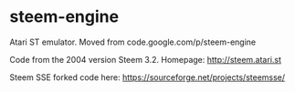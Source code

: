 # steem-engine
Atari ST emulator.  Moved from code.google.com/p/steem-engine

Code from the 2004 version Steem 3.2.  Homepage: http://steem.atari.st

Steem SSE forked code here: https://sourceforge.net/projects/steemsse/
